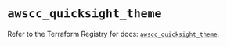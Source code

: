 # `awscc_quicksight_theme`

Refer to the Terraform Registry for docs: [`awscc_quicksight_theme`](https://registry.terraform.io/providers/hashicorp/awscc/0.70.0/docs/resources/quicksight_theme).
